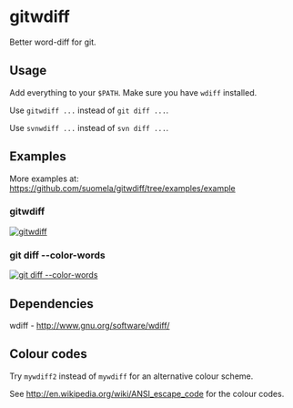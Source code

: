 gitwdiff
========

Better word-diff for git.

Usage
-----

Add everything to your `$PATH`. Make sure you have `wdiff` installed.

Use `gitwdiff ...` instead of `git diff ...`.

Use `svnwdiff ...` instead of `svn diff ...`.


Examples
--------

More examples at: https://github.com/suomela/gitwdiff/tree/examples/example

### gitwdiff

[<img src="https://raw.github.com/suomela/gitwdiff/examples/example/example1-gitwdiff.png" alt="gitwdiff" title="gitwdiff">][1]

### git diff --color-words

[<img src="https://raw.github.com/suomela/gitwdiff/examples/example/example1-diff-words.png" alt="git diff --color-words" title="git diff --color-words">][2]

[1]: https://raw.github.com/suomela/gitwdiff/examples/example/example1-diff-words.png
[2]: https://raw.github.com/suomela/gitwdiff/examples/example/example1-diff-words.png


Dependencies
------------

wdiff - http://www.gnu.org/software/wdiff/


Colour codes
------------

Try `mywdiff2` instead of `mywdiff` for an alternative colour scheme.

See http://en.wikipedia.org/wiki/ANSI_escape_code for the colour codes.
